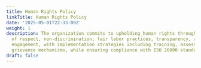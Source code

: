 ```yaml
---
title: Human Rights Policy
linkTitle: Human Rights Policy
date: '2025-05-01T22:33:00Z'
weight: 1
description: The organization commits to upholding human rights through principles
  of respect, non-discrimination, fair labor practices, transparency, and stakeholder
  engagement, with implementation strategies including training, assessments, and
  grievance mechanisms, while ensuring compliance with ISO 26000 standards.
draft: false
---
```



<!-- Unsupported block type: unsupported -->
